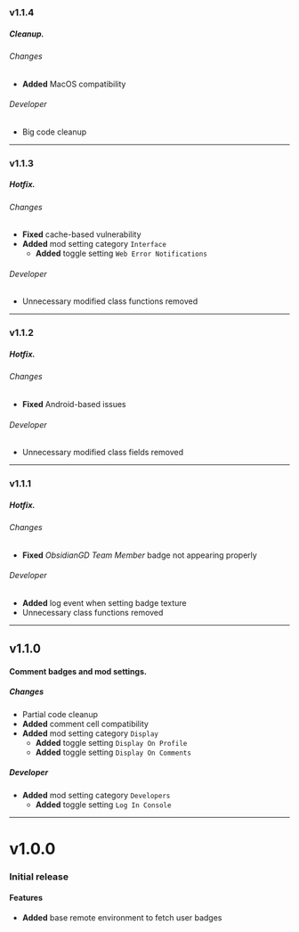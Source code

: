 ### v1.1.4
##### Cleanup.

###### Changes
- **Added** MacOS compatibility

###### Developer
- Big code cleanup

---

### v1.1.3
##### Hotfix.

###### Changes
- **Fixed** cache-based vulnerability
- **Added** mod setting category `Interface`
  - **Added** toggle setting `Web Error Notifications`

###### Developer
- Unnecessary modified class functions removed

---

### v1.1.2
##### Hotfix.

###### Changes
- **Fixed** Android-based issues

###### Developer
- Unnecessary modified class fields removed

---

### v1.1.1
##### Hotfix.

###### Changes
- **Fixed** *ObsidianGD Team Member* badge not appearing properly

###### Developer
- **Added** log event when setting badge texture
- Unnecessary class functions removed

---

## v1.1.0
#### Comment badges and mod settings.

##### Changes
- Partial code cleanup
- **Added** comment cell compatibility
- **Added** mod setting category `Display`
  - **Added** toggle setting `Display On Profile`
  - **Added** toggle setting `Display On Comments`

##### Developer
- **Added** mod setting category `Developers`
  - **Added** toggle setting `Log In Console`

---

# v1.0.0
### Initial release

#### Features
- **Added** base remote environment to fetch user badges